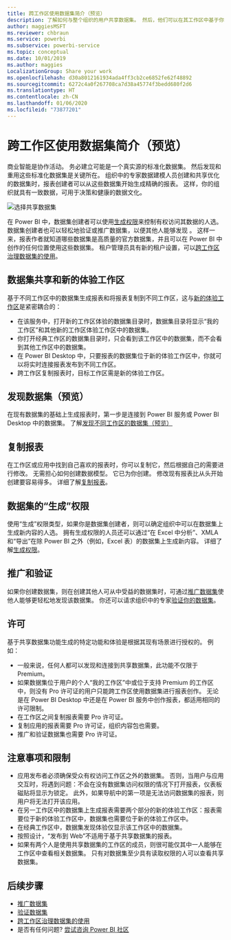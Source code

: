 ```yaml
---
title: 跨工作区使用数据集简介（预览）
description: 了解如何与整个组织的用户共享数据集。 然后，他们可以在其工作区中基于你的数据集生成报表。
author: maggiesMSFT
ms.reviewer: chbraun
ms.service: powerbi
ms.subservice: powerbi-service
ms.topic: conceptual
ms.date: 10/01/2019
ms.author: maggies
LocalizationGroup: Share your work
ms.openlocfilehash: d30a8012161934ada4ff3cb2ce6852fe62f48892
ms.sourcegitcommit: 6272c4a0f267708ca7d38a45774f3bedd680f2d6
ms.translationtype: HT
ms.contentlocale: zh-CN
ms.lasthandoff: 01/06/2020
ms.locfileid: "73877201"
---
```

# <a name="intro-to-datasets-across-workspaces-preview"></a>跨工作区使用数据集简介（预览）

商业智能是协作活动。 务必建立可能是一个真实源的标准化数据集。 然后发现和重用这些标准化数据集是关键所在。 组织中的专家数据建模人员创建和共享优化的数据集时，报表创建者可以从这些数据集开始生成精确的报表。 这样，你的组织就具有一致数据，可用于决策和健康的数据文化。

![选择共享数据集](media/service-datasets-across-workspaces/power-bi-select-shared-dataset.png)

在 Power BI 中，数据集创建者可以使用[生成权限](service-datasets-build-permissions.md)来控制有权访问其数据的人选。 数据集创建者也可以轻松地验证或推广数据集，以便其他人能够发现   。 这样一来，报表作者就知道哪些数据集是高质量的官方数据集，并且可以在 Power BI 中创作的任何位置使用这些数据集。 租户管理员具有新的租户设置，可以[跨工作区治理数据集的使用](service-datasets-admin-across-workspaces.md)。

## <a name="dataset-sharing-and-the-new-workspace-experience"></a>数据集共享和新的体验工作区

基于不同工作区中的数据集生成报表和将报表复制到不同工作区，这与[新的体验工作区](service-create-the-new-workspaces.md)是紧密耦合的：

- 在该服务中，打开新的工作区体验的数据集目录时，数据集目录将显示“我的工作区”和其他新的工作区体验工作区中的数据集。 
- 你打开经典工作区的数据集目录时，只会看到该工作区中的数据集，而不会看到其他工作区中的数据集。
- 在 Power BI Desktop 中，只要报表的数据集位于新的体验工作区中，你就可以将实时连接报表发布到不同工作区。
- 跨工作区复制报表时，目标工作区需是新的体验工作区。

## <a name="discover-datasets-preview"></a>发现数据集（预览）

在现有数据集的基础上生成报表时，第一步是连接到 Power BI 服务或 Power BI Desktop 中的数据集。 了解[发现不同工作区的数据集（预览）](service-datasets-discover-across-workspaces.md)

## <a name="copy-a-report"></a>复制报表

在工作区或应用中找到自己喜欢的报表时，你可以复制它，然后根据自己的需要进行修改。 无需担心如何创建数据模型。 它已为你创建。 修改现有报表比从头开始创建要容易得多。 详细了解[复制报表](service-datasets-copy-reports.md)。

## <a name="build-permission-for-datasets"></a>数据集的“生成”权限

使用“生成”权限类型，如果你是数据集创建者，则可以确定组织中可以在数据集上生成新内容的人选。 拥有生成权限的人员还可以通过“在 Excel 中分析”、XMLA 和“导出”在除 Power BI 之外（例如，Excel 表）的数据集上生成新内容。 详细了解[生成权限](service-datasets-build-permissions.md)。

## <a name="promotion-and-certification"></a>推广和验证

如果你创建数据集，则在创建其他人可从中受益的数据集时，可通过[推广数据集](service-datasets-promote.md)使他人能够更轻松地发现该数据集。 你还可以请求组织中的专家[验证你的数据集](service-datasets-certify.md)。

## <a name="licensing"></a>许可

基于共享数据集功能生成的特定功能和体验是根据其现有场景进行授权的。 例如：

- 一般来说，任何人都可以发现和连接到共享数据集，此功能不仅限于 Premium。
- 如果数据集位于用户的个人“我的工作区”中或位于支持 Premium 的工作区中，则没有 Pro 许可证的用户只能跨工作区使用数据集进行报表创作。 无论是在 Power BI Desktop 中还是在 Power BI 服务中创作报表，都适用相同的许可限制。
- 在工作区之间复制报表需要 Pro 许可证。
- 复制应用的报表需要 Pro 许可证，组织内容包也需要。
- 推广和验证数据集也需要 Pro 许可证。

## <a name="considerations-and-limitations"></a>注意事项和限制

- 应用发布者必须确保受众有权访问工作区之外的数据集。 否则，当用户与应用交互时，将遇到问题：不会在没有数据集访问权限的情况下打开报表，仪表板磁贴将显示为锁定。 此外，如果导航中的第一项是无法访问数据集的报表，则用户将无法打开该应用。
- 在另一工作区中的数据集上生成报表需要两个部分的新的体验工作区：报表需要位于新的体验工作区中，数据集也需要位于新的体验工作区中。
- 在经典工作区中，数据集发现体验仅显示该工作区中的数据集。
- 按照设计，“发布到 Web”不适用于基于共享数据集的报表。
- 如果有两个人是使用共享数据集的工作区的成员，则很可能仅其中一人能够在工作区中查看相关数据集。 只有对数据集至少具有读取权限的人可以查看共享数据集。 

## <a name="next-steps"></a>后续步骤

- [推广数据集](service-datasets-promote.md)
- [验证数据集](service-datasets-certify.md)
- [跨工作区治理数据集的使用](service-datasets-admin-across-workspaces.md)
- 是否有任何问题? [尝试咨询 Power BI 社区](https://community.powerbi.com/)
